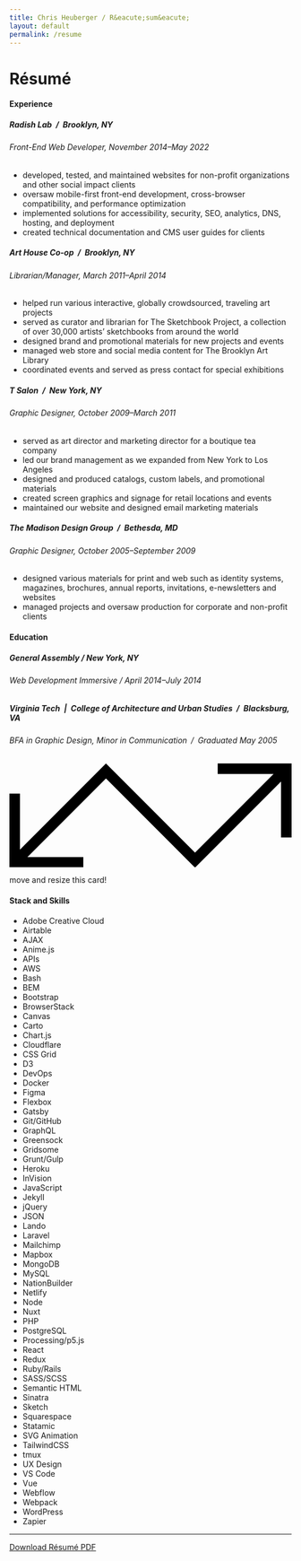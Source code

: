 ```yaml
---
title: Chris Heuberger / R&eacute;sum&eacute;
layout: default
permalink: /resume
---
```


<div class="main-content">
  <div class="resume-content">

  <h1 class="page-title">R&eacute;sum&eacute;</h1>

  <div class="spacer-small"></div>

  <div class="resume-section-header-wrapper">
    <h4 class="resume resume-section-header">Experience</h4>
  </div>

  <h5 class="resume-header">Radish Lab / Brooklyn, NY</h5>
  <h6 class="resume-subheader">Front-End Web Developer, November 2014&ndash;May 2022</h6>
  <ul class="resume-ul">
    <li>developed, tested, and maintained websites for non-profit organizations and other social impact clients</li>
    <li>oversaw mobile-first front-end development, cross-browser compatibility, and performance optimization</li>
    <li>implemented solutions for accessibility, security, SEO, analytics, DNS, hosting, and deployment</li>
    <li>created technical documentation and CMS user guides for clients</li>
  </ul>

  <h5 class="resume-header">Art House Co-op / Brooklyn, NY</h5>
  <h6 class="resume-subheader">Librarian/Manager, March 2011&ndash;April 2014</h6>
  <ul class="resume-ul">
    <li>helped run various interactive, globally crowdsourced, traveling art projects</li>
    <li>served as curator and librarian for The Sketchbook Project, a collection of over 30,000 artists’ sketchbooks from around the world</li>
    <li>designed brand and promotional materials for new projects and events</li>
    <li>managed web store and social media content for The Brooklyn Art Library</li>
    <li>coordinated events and served as press contact for special exhibitions</li>
  </ul>

  <h5 class="resume-header">T Salon / New York, NY</h5>
  <h6 class="resume-subheader">Graphic Designer, October 2009&ndash;March 2011</h6>
  <ul class="resume-ul">
    <li>served as art director and marketing director for a boutique tea company</li>
    <li>led our brand management as we expanded from New York to Los Angeles</li>
    <li>designed and produced catalogs, custom labels, and promotional materials</li>
    <li>created screen graphics and signage for retail locations and events</li>
    <li>maintained our website and designed email marketing materials</li>
  </ul>

  <h5 class="resume-header">The Madison Design Group / Bethesda, MD</h5>
  <h6 class="resume-subheader">Graphic Designer, October 2005&ndash;September 2009</h6>
  <ul class="resume-ul">
    <li>designed various materials for print and web such as identity systems, magazines, brochures, annual reports, invitations, e-newsletters and websites</li>
    <li>managed projects and oversaw production for corporate and non-profit clients</li>
  </ul>

  <div class="resume-section-header-wrapper">
    <h4 class="resume resume-section-header">Education</h4>
  </div>

  <h5 class="resume-header">General Assembly / New York, NY</h5>
  <h6 class="resume-subheader">Web Development Immersive / April 2014&ndash;July 2014</h6>

  <h5 class="resume-header">Virginia Tech | College of Architecture and Urban Studies / Blacksburg, VA</h5>
  <h6 class="resume-subheader">BFA in Graphic Design, Minor in Communication / Graduated May 2005</h6>

  <div class="spacer-small"></div>

  <div class="ui-card">
    <div class="ui-card-inner">
      <div class="ui-instructions"><svg class="ui-svg" xmlns="http://www.w3.org/2000/svg" viewBox="0 0 1280.14 472.06"><polygon points="944.84 0 944.84 47.9 1198.34 47.9 842.1 404.14 471.09 33.12 471.09 33.13 438.06 .1 47.9 390.26 47.9 136.76 0 136.76 0 472.06 335.3 472.06 335.3 424.16 81.8 424.16 438.02 67.94 824 453.91 824.01 453.9 842.08 471.96 1232.24 81.8 1232.24 335.3 1280.14 335.3 1280.14 0 944.84 0"/></svg><p class="ui-instructions-text">move and resize this card!</p></div>
      <h4 class="ui-card-title">Stack and Skills</h4>
      <ul class="tools-list">
        <li class="tool">Adobe Creative Cloud</li>
        <li class="tool">Airtable</li>
        <li class="tool">AJAX</li>
        <li class="tool">Anime.js</li>
        <li class="tool">APIs</li>
        <li class="tool">AWS</li>
        <li class="tool">Bash</li>
        <li class="tool">BEM</li>
        <li class="tool">Bootstrap</li>
        <li class="tool">BrowserStack</li>
        <li class="tool">Canvas</li>
        <li class="tool">Carto</li>
        <li class="tool">Chart.js</li>
        <li class="tool">Cloudflare</li>
        <li class="tool">CSS Grid</li>
        <li class="tool">D3</li>
        <li class="tool">DevOps</li>
        <li class="tool">Docker</li>
        <li class="tool">Figma</li>
        <li class="tool">Flexbox</li>
        <li class="tool">Gatsby</li>
        <li class="tool">Git/GitHub</li>
        <li class="tool">GraphQL</li>
        <li class="tool">Greensock</li>
        <li class="tool">Gridsome</li>
        <li class="tool">Grunt/Gulp</li>
        <li class="tool">Heroku</li>
        <li class="tool">InVision</li>
        <li class="tool">JavaScript</li>
        <li class="tool">Jekyll</li>
        <li class="tool">jQuery</li>
        <li class="tool">JSON</li>
        <li class="tool">Lando</li>
        <li class="tool">Laravel</li>
        <li class="tool">Mailchimp</li>
        <li class="tool">Mapbox</li>
        <li class="tool">MongoDB</li>
        <li class="tool">MySQL</li>
        <li class="tool">NationBuilder</li>
        <li class="tool">Netlify</li>
        <li class="tool">Node</li>
        <li class="tool">Nuxt</li>
        <li class="tool">PHP</li>
        <li class="tool">PostgreSQL</li>
        <li class="tool">Processing/p5.js</li>
        <li class="tool">React</li>
        <li class="tool">Redux</li>
        <li class="tool">Ruby/Rails</li>
        <li class="tool">SASS/SCSS</li>
        <li class="tool">Semantic HTML</li>
        <li class="tool">Sinatra</li>
        <li class="tool">Sketch</li>
        <li class="tool">Squarespace</li>
        <li class="tool">Statamic</li>
        <li class="tool">SVG Animation</li>
        <li class="tool">TailwindCSS</li>
        <li class="tool">tmux</li>
        <li class="tool">UX Design</li>
        <li class="tool">VS Code</li>
        <li class="tool">Vue</li>
        <li class="tool">Webflow</li>
        <li class="tool">Webpack</li>
        <li class="tool">WordPress</li>
        <li class="tool">Zapier</li>
      </ul>
    </div>
  </div>

  <hr/>
  <p class="resume-text-link-wrapper"><a class="text-link" href="/assets/docs/chris-heuberger-resume-2022.pdf" target="_blank" rel="noopener">Download R&eacute;sum&eacute; PDF</a></p>    
  </div>

</div>
